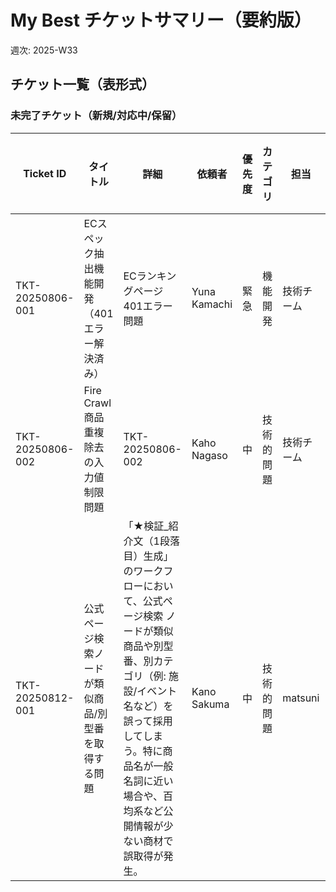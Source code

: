 # My Best チケットサマリー（要約版）
週次: 2025-W33

## チケット一覧（表形式）

### 未完了チケット（新規/対応中/保留）
| Ticket ID | タイトル | 詳細 | 依頼者 | 優先度 | カテゴリ | 担当 | 作成日 | 更新日 | 期限 | ステータス | 原因 | 解決方法 | パス |
|---|---|---|---|---|---|---|---|---|---|---|---|---|---|
| TKT-20250806-001 | ECスペック抽出機能開発（401エラー解決済み） | ECランキングページ401エラー問題 | Yuna Kamachi | 緊急 | 機能開発 | 技術チーム | 2025-08-06 | 2025-08-11 | 2025-08-08 | 保留 |  |  |  | tickets/my_best/in_progress/20250806_ec_ranking_401_error |
| TKT-20250806-002 | Fire Crawl商品重複除去の入力値制限問題 | TKT-20250806-002 | Kaho Nagaso | 中 | 技術的問題 | 技術チーム | 2025-08-06 | 2025-08-06 |  | 対応中 |  | 検索設定の再調整（top_k/閾値/ハイブリッド/Rerank） |  | tickets/my_best/in_progress/20250806_firecrawl_deduplication_issue |
| TKT-20250812-001 | 公式ページ検索ノードが類似商品/別型番を取得する問題 | 「★検証_紹介文（1段落目）生成」のワークフローにおいて、公式ページ検索 ノードが類似商品や別型番、別カテゴリ（例: 施設/イベント名など）を誤って採用してしまう。特に商品名が一般名詞に近い場合や、百均系など公開情報が少ない商材で誤取得が発生。 | Kano Sakuma | 中 | 技術的問題 | matsuni | 2025-08-12 | 2025-08-13 |  | 保留 | 検索クエリにブランド/カテゴリ/型番等の拘束が弱い、site: 制約未活用 | 検索設定の再調整（top_k/閾値/ハイブリッド/Rerank） |  | tickets/my_best/in_progress/20250812_official_page_search_wrong_product_disambiguation |